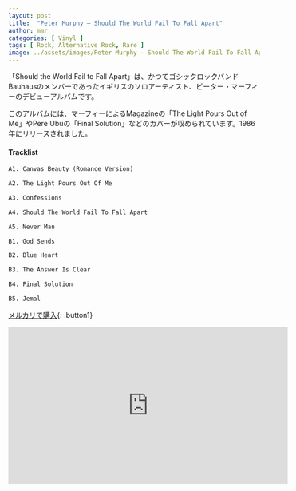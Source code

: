 ```yaml
---
layout: post
title:  "Peter Murphy – Should The World Fail To Fall Apart"
author: mmr
categories: [ Vinyl ]
tags: [ Rock, Alternative Rock, Rare ]
image: ../assets/images/Peter Murphy – Should The World Fail To Fall Apart.jpg
---
```


「Should the World Fail to Fall Apart」は、かつてゴシックロックバンドBauhausのメンバーであったイギリスのソロアーティスト、ピーター・マーフィーのデビューアルバムです。

このアルバムには、マーフィーによるMagazineの「The Light Pours Out of Me」やPere Ubuの「Final Solution」などのカバーが収められています。1986年にリリースされました。

#### Tracklist
```md
A1. Canvas Beauty (Romance Version)

A2. The Light Pours Out Of Me

A3. Confessions

A4. Should The World Fail To Fall Apart

A5. Never Man

B1. God Sends

B2. Blue Heart

B3. The Answer Is Clear

B4. Final Solution

B5. Jemal
```

[メルカリで購入](https://jp.mercari.com/item/m32847289290?afid=6142608987){: .button1}

<iframe width="560" height="315" src="https://www.youtube.com/embed/lG_nR-BmXvM?si=xTxPiUnE6gIZ0pb1" title="YouTube video player" frameborder="0" allow="accelerometer; autoplay; clipboard-write; encrypted-media; gyroscope; picture-in-picture; web-share" referrerpolicy="strict-origin-when-cross-origin" allowfullscreen></iframe>